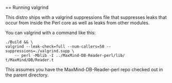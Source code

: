 == Running valgrind

This distro ships with a valgrind suppressions file that suppresses leaks that
occur from inside the Perl core as well as leaks from other modules.

You can valgrind with a command like this:

    ./Build && \
    valgrind --leak-check=full --num-callers=50 --suppressions=./valgrind.supp \
        -- perl -Mblib -I ../MaxMind-DB-Reader-perl/lib/ t/MaxMind/DB/Reader.t

This assumes you have the MaxMind-DB-Reader-perl repo checked out in the
parent directory.

